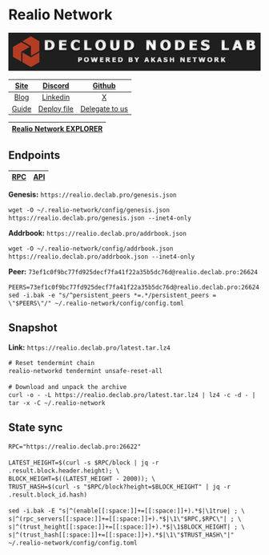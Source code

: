# Realio Network

![](/assets/banner.png)

|[Site](https://realio.network/)|[Discord](https://discord.gg/56db5TARck)|[Github](https://github.com/realiotech)|
|:--:|:--:|:--:|
|[Blog](https://www.realio.fund/blog)|[Linkedin](https://www.linkedin.com/company/realio)|[X](https://twitter.com/realio_network)|
|[Guide](https://services.declab.pro/guides)|[Deploy file](https://gitopia.com/DecloudNodesLab/cosmos-universe/tree/master/projects/Realio/realio_deploy.yml)|[Delegate to us](https://restake.app/realio/realiovaloper1chee8l82uxqfduxr8x0pfrp9psl08cy4a20m0u)|


[Realio Network EXPLORER](https://explorer.declab.pro/Realio)|
|:--:|

## Endpoints

|[**RPC**](https://realio.declab.pro:26622)|[**API**](https://realio.declab.pro)|
|:--:|:--:|

**Genesis:** ```https://realio.declab.pro/genesis.json```

```shell
wget -O ~/.realio-network/config/genesis.json https://realio.declab.pro/genesis.json --inet4-only
```

**Addrbook:** ```https://realio.declab.pro/addrbook.json```

```shell
wget -O ~/.realio-network/config/addrbook.json https://realio.declab.pro/addrbook.json --inet4-only
```

**Peer:** ```73ef1c0f9bc77fd925decf7fa41f22a35b5dc76d@realio.declab.pro:26624```

```shell
PEERS=73ef1c0f9bc77fd925decf7fa41f22a35b5dc76d@realio.declab.pro:26624
sed -i.bak -e "s/^persistent_peers *=.*/persistent_peers = \"$PEERS\"/" ~/.realio-network/config/config.toml
```

## Snapshot 

**Link:** ```https://realio.declab.pro/latest.tar.lz4```

```shell
# Reset tendermint chain
realio-networkd tendermint unsafe-reset-all

# Download and unpack the archive
curl -o - -L https://realio.declab.pro/latest.tar.lz4 | lz4 -c -d - | tar -x -C ~/.realio-network
```

## State sync

```shell
RPC="https://realio.declab.pro:26622"

LATEST_HEIGHT=$(curl -s $RPC/block | jq -r .result.block.header.height); \
BLOCK_HEIGHT=$((LATEST_HEIGHT - 2000)); \
TRUST_HASH=$(curl -s "$RPC/block?height=$BLOCK_HEIGHT" | jq -r .result.block_id.hash)

sed -i.bak -E "s|^(enable[[:space:]]+=[[:space:]]+).*$|\1true| ; \
s|^(rpc_servers[[:space:]]+=[[:space:]]+).*$|\1\"$RPC,$RPC\"| ; \
s|^(trust_height[[:space:]]+=[[:space:]]+).*$|\1$BLOCK_HEIGHT| ; \
s|^(trust_hash[[:space:]]+=[[:space:]]+).*$|\1\"$TRUST_HASH\"|" ~/.realio-network/config/config.toml
```
